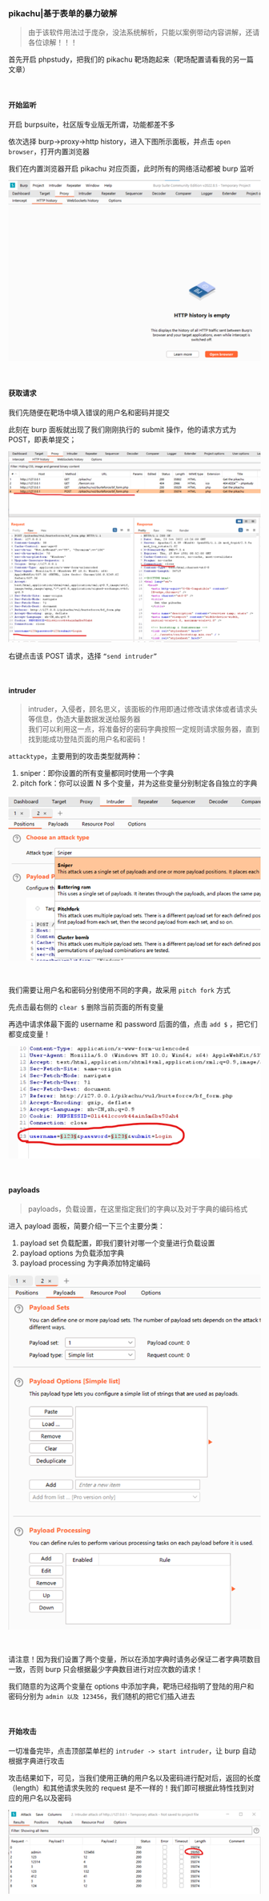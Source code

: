 ### pikachu|基于表单的暴力破解

> 由于该软件用法过于庞杂，没法系统解析，只能以案例带动内容讲解，还请各位谅解！！！

首先开启 phpstudy，把我们的 pikachu 靶场跑起来（靶场配置请看我的另一篇文章）

<br>

#### 开始监听

开启 burpsuite，社区版专业版无所谓，功能都差不多

依次选择 burp->proxy->http history，进入下图所示面板，并点击 `open browser`，打开内置浏览器

我们在内置浏览器开启 pikachu 对应页面，此时所有的网络活动都被 burp 监听

![](../../imgs/tools/t02/t02-1.png)

<br>

#### 获取请求

我们先随便在靶场中填入错误的用户名和密码并提交

此刻在 burp 面板就出现了我们刚刚执行的 submit 操作，他的请求方式为 POST，即表单提交；

![](../../imgs/tools/t02/t02-2.png)

右键点击该 POST 请求，选择 `“send intruder”`

<br>

#### intruder

> intruder，入侵者，顾名思义，该面板的作用即通过修改请求体或者请求头等信息，伪造大量数据发送给服务器  
> 我们可以利用这一点，将准备好的密码字典按照一定规则请求服务器，直到找到能成功登陆页面的用户名和密码！

`attacktype`，主要用到的攻击类型就两种：

1. sniper：即你设置的所有变量都同时使用一个字典
2. pitch fork：你可以设置 N 多个变量，并为这些变量分别制定各自独立的字典

![](../../imgs/tools/t02/t02-3.png)

<br>

我们需要让用户名和密码分别使用不同的字典，故采用 `pitch fork` 方式

先点击最右侧的 `clear $` 删除当前页面的所有变量

再选中请求体最下面的 username 和 password 后面的值，点击 `add $` ，把它们都变成变量！

![](../../imgs/tools/t02/t02-4.png)

<br>

#### payloads

> payloads，负载设置，在这里指定我们的字典以及对于字典的编码格式

进入 payload 面板，简要介绍一下三个主要分类：

1. payload set 负载配置，即我们要针对哪一个变量进行负载设置
2. payload options 为负载添加字典
3. payload processing 为字典添加特定编码

![](../../imgs/tools/t02/t02-5.png)

<br>

请注意！因为我们设置了两个变量，所以在添加字典时请务必保证二者字典项数目一致，否则 burp 只会根据最少字典数目进行对应次数的请求！

我们随意的为这两个变量在 options 中添加字典，靶场已经指明了登陆的用户和密码分别为 `admin 以及 123456`，我们随机的把它们插入进去

<br>

#### 开始攻击

一切准备完毕，点击顶部菜单栏的 `intruder -> start intruder`，让 burp 自动根据字典进行攻击

攻击结果如下，可见，当我们使用正确的用户名以及密码进行配对后，返回的长度（length）和其他请求失败的 request 是不一样的！我们即可根据此特性找到对应的用户名以及密码

![](../../imgs/tools/t02/t02-6.png)

<br>
